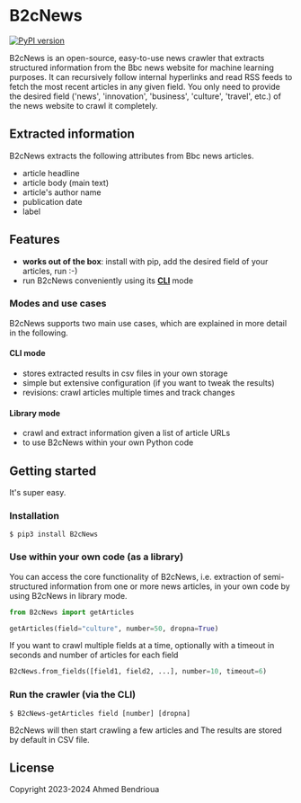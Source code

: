 # **B2cNews** #

[![PyPI version](https://img.shields.io/pypi/v/B2cNews.svg)](https://pypi.org/project/B2cNews/)

B2cNews is an open-source, easy-to-use news crawler that extracts structured information from the Bbc news website for machine learning purposes. It can recursively follow internal hyperlinks and read RSS feeds to fetch the most recent articles in any given field. You only need to provide the desired field ('news', 'innovation', 'business', 'culture', 'travel', etc.) of the news website to crawl it completely.

## Extracted information
B2cNews extracts the following attributes from Bbc news articles.
* article headline
* article body (main text)
* article's author name
* publication date
* label

## Features
* **works out of the box**: install with pip, add the desired field of your articles, run :-)
* run B2cNews conveniently using its [**CLI**](#run-the-crawler-via-the-cli) mode

### Modes and use cases
B2cNews supports two main use cases, which are explained in more detail in the following.

#### CLI mode
* stores extracted results in csv files in your own storage
* simple but extensive configuration (if you want to tweak the results)
* revisions: crawl articles multiple times and track changes

#### Library mode
* crawl and extract information given a list of article URLs
* to use B2cNews within your own Python code

## Getting started
It's super easy.

### Installation
```
$ pip3 install B2cNews
```

### Use within your own code (as a library)
You can access the core functionality of B2cNews, i.e. extraction of semi-structured information from one or more news articles, in your own code by using B2cNews in library mode.

```python
from B2cNews import getArticles

getArticles(field="culture", number=50, dropna=True)
```

If you want to crawl multiple fields at a time, optionally with a timeout in seconds and number of articles for each field
```python
B2cNews.from_fields([field1, field2, ...], number=10, timeout=6)
```

### Run the crawler (via the CLI)

```
$ B2cNews-getArticles field [number] [dropna]
```

B2cNews will then start crawling a few articles and The results are stored by default in CSV file.

## License

Copyright 2023-2024 Ahmed Bendrioua